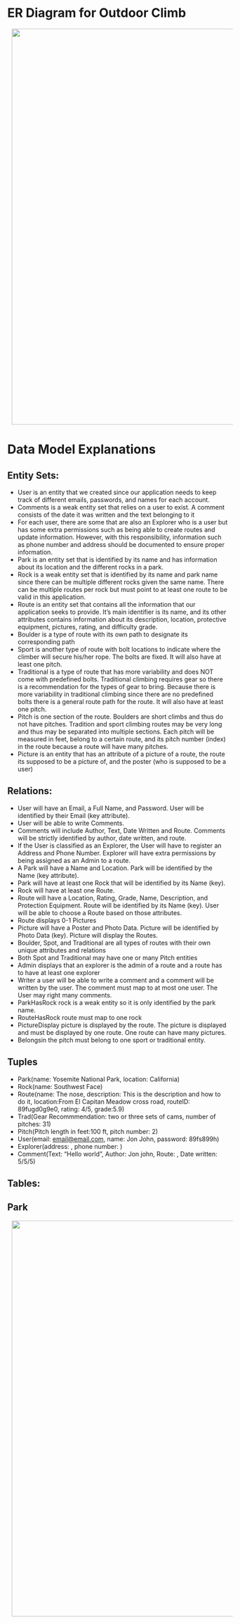 # ER Diagram for Outdoor Climb
<img src="https://i.imgur.com/mr21bhS.png" width=900 hspace="10">


# Data Model Explanations

## Entity Sets:
* User is an entity that we created since our application needs to keep track of different emails, passwords, and names for each account.
* Comments is a weak entity set that relies on a user to exist. A comment consists of the date it was written and the text belonging to it
* For each user, there are some that are also an Explorer who is a user but has some extra permissions such as being able to create routes and update information. However, with this responsibility, information such as phone number and address should be documented to ensure proper information. 
* Park is an entity set that is identified by its name and has information about its location and the different rocks in a park.
* Rock is a weak entity set that is identified by its name and park name since there can be multiple different rocks given the same name. There can be multiple routes per rock but must point to at least one route to be valid in this application.
* Route is an entity set that contains all the information that our application seeks to provide. It’s main identifier is its name, and its other attributes contains information about its description, location, protective equipment, pictures, rating, and difficulty grade.
* Boulder is a type of route with its own path to designate its corresponding path
* Sport is another type of route with bolt locations to indicate where the climber will secure his/her rope. The bolts are fixed. It will also have at least one pitch.
* Traditional is a type of route that has more variability and does NOT come with predefined bolts. Traditional climbing requires gear so there is a recommendation for the types of gear to bring. Because there is more variability in traditional climbing since there are no predefined bolts there is a general route path for the route. It will also have at least one pitch.
* Pitch is one section of the route. Boulders are short climbs and thus do not have pitches. Tradition and sport climbing routes may be very long and thus may be separated into multiple sections. Each pitch will be measured in feet, belong to a certain route, and its pitch number (index) in the route because a route will have many pitches.
* Picture is an entity that has an attribute of a picture of a route, the route its supposed to be a picture of, and the poster (who is supposed to be a user)


## Relations:
* User will have an Email, a Full Name, and Password. User will be identified by their Email (key attribute).
* User will be able to write Comments.
* Comments will include Author, Text, Date Written and Route. Comments will be strictly identified by author, date written, and route.
* If the User is classified as an Explorer, the User will have to register an Address and Phone Number. Explorer will have extra permissions by being assigned as an Admin to a route.
* A Park will have a Name and Location. Park will be identified by the Name (key attribute).
* Park will have at least one Rock that will be identified by its Name (key).
* Rock will have at least one Route.
* Route will have a Location, Rating, Grade, Name, Description, and Protection Equipment. Route will be identified by its Name (key). User will be able to choose a Route based on those attributes.
* Route displays 0-1 Pictures
* Picture will have a Poster and Photo Data. Picture will be identified by Photo Data (key). Picture will display the Routes.
* Boulder, Spot, and Traditional are all types of routes with their own unique attributes and relations
* Both Spot and Traditional may have one or many Pitch entities 
* Admin displays that an explorer is the admin of a route and a route has to have at least one explorer
* Writer a user will be able to write a comment and a comment will be written by the user. The comment must map to at most one user. The User may right many comments.
* ParkHasRock rock is a weak entity so it is only identified by the park name.
* RouteHasRock route must map to one rock
* PictureDisplay picture is displayed by the route. The picture is displayed and must be displayed by one route. One route can have many pictures.
* Belongsin the pitch must belong to one sport or traditional entity.


## Tuples
- Park(name: Yosemite National Park, location: California)
- Rock(name: Southwest Face)
- Route(name: The nose, description: This is the description and how to do it, location:From El Capitan Meadow cross road, routeID: 89fugd0g9e0, rating: 4/5, grade:5.9)
- Trad(Gear Recommmendation: two or three sets of cams, number of pitches: 31)
- Pitch(Pitch length in feet:100 ft, pitch number: 2)
- User(email: email@email.com, name: Jon John, password: 89fs899h)
- Explorer(address: , phone number: )
- Comment(Text: “Hello world”, Author: Jon john, Route: , Date written: 5/5/5)

## Tables:

## Park
<img src="https://imgur.com/EM1p1EI.png" width=900 hspace="10">
